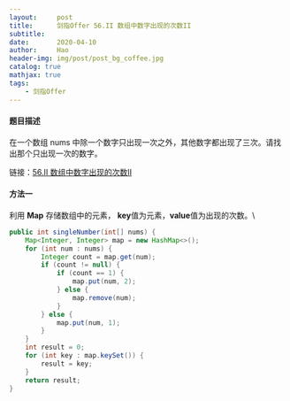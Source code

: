 ```yaml
---
layout:     post
title:      剑指Offer 56.II 数组中数字出现的次数II
subtitle:   
date:       2020-04-10
author:     Hao
header-img: img/post/post_bg_coffee.jpg
catalog: true
mathjax: true
tags:
    - 剑指Offer
---
```


#### 题目描述

在一个数组 nums 中除一个数字只出现一次之外，其他数字都出现了三次。请找出那个只出现一次的数字。

链接：[56.II 数组中数字出现的次数II](https://leetcode-cn.com/problems/shu-zu-zhong-shu-zi-chu-xian-de-ci-shu-ii-lcof/)

#### 方法一

利用 **Map** 存储数组中的元素， **key**值为元素，**value**值为出现的次数。\\

```java
public int singleNumber(int[] nums) {
    Map<Integer, Integer> map = new HashMap<>();
    for (int num : nums) {
        Integer count = map.get(num);
        if (count != null) {
            if (count == 1) {
                map.put(num, 2);
            } else {
                map.remove(num);
            }
        } else {
            map.put(num, 1);
        }
    }
    int result = 0;
    for (int key : map.keySet()) {
        result = key;
    }
    return result;
}
```

